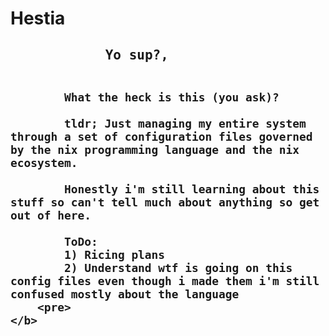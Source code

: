 <h1>Hestia</h1>

<h2>
    <b>
        <pre>
            Yo sup?,

            What the heck is this (you ask)?

            tldr; Just managing my entire system through a set of configuration files governed by the nix programming language and the nix ecosystem.

            Honestly i'm still learning about this stuff so can't tell much about anything so get out of here.

            ToDo:
            1) Ricing plans
            2) Understand wtf is going on this config files even though i made them i'm still confused mostly about the language
        <pre>
    </b>
</h2>